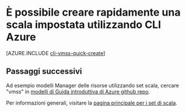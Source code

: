 <properties
    pageTitle="Ridimensionare set CLI rapido creare | Microsoft Azure"
    description="Distribuire scala Crea set mediante CLI rapido."
    keywords="set di scala macchina virtuale" 
    services="virtual-machine-scale-sets"
    documentationCenter=""
    authors="gatneil"
    manager="madhana"
    editor="tysonn"
    tags="azure-resource-manager" />

<tags
    ms.service="virtual-machine-linux"
    ms.workload="infrastructure-services"
    ms.tgt_pltfrm="vm-linux"
    ms.devlang="na"
    ms.topic="article"
    ms.date="03/31/2016"
    ms.author="gatneil"/>

# <a name="quickly-create-a-scale-set-using-the-azure-cli"></a>È possibile creare rapidamente una scala impostata utilizzando CLI Azure

[AZURE.INCLUDE [cli-vmss-quick-create](../../includes/virtual-machines-linux-cli-vmss-quick-create-include.md)]

## <a name="next-steps"></a>Passaggi successivi

Ad esempio modelli Manager delle risorse utilizzando set scala, cercare "vmss" in [modelli di Guida introduttiva di Azure github repo](https://github.com/Azure/azure-quickstart-templates).

Per informazioni generali, visitare la [pagina principale per i set di scala](https://azure.microsoft.com/services/virtual-machine-scale-sets/).

